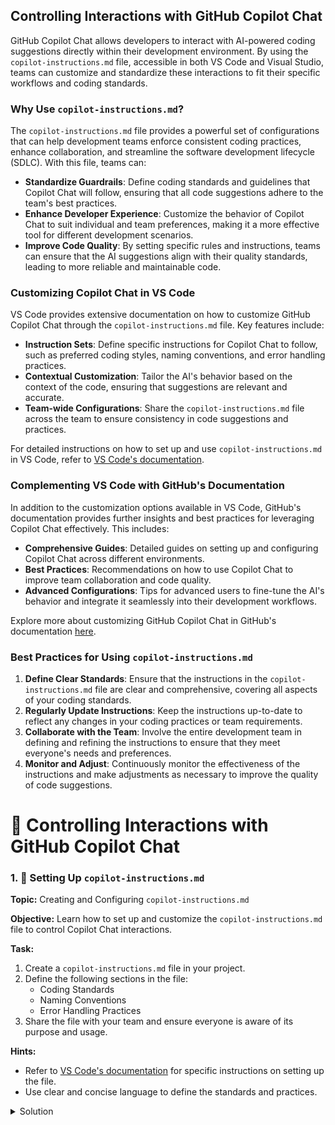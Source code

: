 ## Controlling Interactions with GitHub Copilot Chat

GitHub Copilot Chat allows developers to interact with AI-powered coding suggestions directly within their development environment. By using the `copilot-instructions.md` file, accessible in both VS Code and Visual Studio, teams can customize and standardize these interactions to fit their specific workflows and coding standards.

### Why Use `copilot-instructions.md`?

The `copilot-instructions.md` file provides a powerful set of configurations that can help development teams enforce consistent coding practices, enhance collaboration, and streamline the software development lifecycle (SDLC). With this file, teams can:

- **Standardize Guardrails**: Define coding standards and guidelines that Copilot Chat will follow, ensuring that all code suggestions adhere to the team's best practices.
- **Enhance Developer Experience**: Customize the behavior of Copilot Chat to suit individual and team preferences, making it a more effective tool for different development scenarios.
- **Improve Code Quality**: By setting specific rules and instructions, teams can ensure that the AI suggestions align with their quality standards, leading to more reliable and maintainable code.

### Customizing Copilot Chat in VS Code

VS Code provides extensive documentation on how to customize GitHub Copilot Chat through the `copilot-instructions.md` file. Key features include:

- **Instruction Sets**: Define specific instructions for Copilot Chat to follow, such as preferred coding styles, naming conventions, and error handling practices.
- **Contextual Customization**: Tailor the AI's behavior based on the context of the code, ensuring that suggestions are relevant and accurate.
- **Team-wide Configurations**: Share the `copilot-instructions.md` file across the team to ensure consistency in code suggestions and practices.

For detailed instructions on how to set up and use `copilot-instructions.md` in VS Code, refer to [VS Code's documentation](https://code.visualstudio.com/docs/copilot/copilot-customization).

### Complementing VS Code with GitHub's Documentation

In addition to the customization options available in VS Code, GitHub's documentation provides further insights and best practices for leveraging Copilot Chat effectively. This includes:

- **Comprehensive Guides**: Detailed guides on setting up and configuring Copilot Chat across different environments.
- **Best Practices**: Recommendations on how to use Copilot Chat to improve team collaboration and code quality.
- **Advanced Configurations**: Tips for advanced users to fine-tune the AI's behavior and integrate it seamlessly into their development workflows.

Explore more about customizing GitHub Copilot Chat in GitHub's documentation [here](https://docs.github.com/en/copilot).

### Best Practices for Using `copilot-instructions.md`

1. **Define Clear Standards**: Ensure that the instructions in the `copilot-instructions.md` file are clear and comprehensive, covering all aspects of your coding standards.
2. **Regularly Update Instructions**: Keep the instructions up-to-date to reflect any changes in your coding practices or team requirements.
3. **Collaborate with the Team**: Involve the entire development team in defining and refining the instructions to ensure that they meet everyone's needs and preferences.
4. **Monitor and Adjust**: Continuously monitor the effectiveness of the instructions and make adjustments as necessary to improve the quality of code suggestions.

# 🤖 Controlling Interactions with GitHub Copilot Chat

### 1. 📄 Setting Up `copilot-instructions.md`

**Topic:** Creating and Configuring `copilot-instructions.md`

**Objective:** Learn how to set up and customize the `copilot-instructions.md` file to control Copilot Chat interactions.

**Task:**
1. Create a `copilot-instructions.md` file in your project.
2. Define the following sections in the file:
   - Coding Standards
   - Naming Conventions
   - Error Handling Practices
3. Share the file with your team and ensure everyone is aware of its purpose and usage.

**Hints:**
- Refer to [VS Code's documentation](https://code.visualstudio.com/docs/copilot/copilot-customization) for specific instructions on setting up the file.
- Use clear and concise language to define the standards and practices.

<details>
<summary>Solution</summary>

```markdown
# Copilot Instructions

## Coding Standards
- Follow [Airbnb JavaScript Style Guide](https://github.com/airbnb/javascript)
- Use ES6+ syntax

## Naming Conventions
- Use camelCase for variables and functions
- Use PascalCase for classes and React components

## Error Handling Practices
- Use try-catch blocks for error-prone code
- Log errors using a standardized format

### 2. 🛠️ Customizing Copilot Chat Behavior

**Topic:** Tailoring Copilot Chat to Your Workflow

**Objective:** Master the customization options available in the `copilot-instructions.md` file.

**Task:**
1. Open your `copilot-instructions.md` file.
2. Add specific instructions for handling different coding scenarios, such as:
   - API integration
   - Unit testing
   - Code reviews

**Hints:**
- Be specific about the desired outcomes and practices.
- Regularly review and update the instructions based on team feedback.

<details>
<summary>Solution</summary>

# Copilot Instructions

## API Integration
- Use Axios for HTTP requests
- Handle responses and errors appropriately

## Unit Testing
- Write tests using Jest
- Aim for 100% test coverage

## Code Reviews
- Follow the [Pull Request Guidelines](https://github.com/your-org/your-repo/wiki/Pull-Request-Guidelines)
- Ensure all code is reviewed by at least two team members
